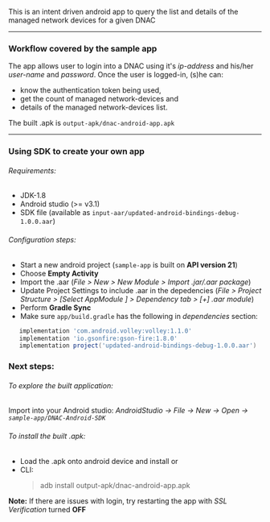 This is an intent driven android app to query the list and details of the managed network devices for a given DNAC


---
### Workflow covered by the sample app
The app allows user to login into a DNAC using it's *ip-address* and his/her *user-name* and *password*. Once the user is logged-in, (s)he can:
  * know the authentication token being used,
  * get the count of managed network-devices and
  * details of the managed network-devices list.

The built .apk is `output-apk/dnac-android-app.apk`


---
### Using SDK to create your own app
###### Requirements:
  * JDK-1.8
  * Android studio (>= v3.1)
  * SDK file (available as `input-aar/updated-android-bindings-debug-1.0.0.aar`)

###### Configuration steps:
  * Start a new android project (`sample-app` is built on **API version 21**)
  * Choose **Empty Activity**
  * Import the .aar (*File > New > New Module >  Import .jar/.aar package*)
  * Update Project Settings to include .aar in the depedencies (*File > Project Structure > [Select AppModule ] > Dependency tab > [+] .aar module*)
  * Perform **Gradle Sync**
  * Make sure `app/build.gradle` has the following in *dependencies* section:
   ```gradle
      implementation 'com.android.volley:volley:1.1.0'
      implementation 'io.gsonfire:gson-fire:1.8.0'
      implementation project('updated-android-bindings-debug-1.0.0.aar')
  ```
  
### Next steps:
###### To explore the built application:
 Import into your Android studio: *AndroidStudio -> File -> New -> Open -> `sample-app/DNAC-Android-SDK`*
    
###### To install the built .apk:
 * Load the .apk onto android device and install or
 * CLI:
    > adb install output-apk/dnac-android-app.apk
    
**Note:** If there are issues with login, try restarting the app with *SSL Verification* turned **OFF**
 
